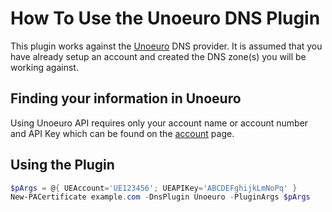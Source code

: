 # How To Use the Unoeuro DNS Plugin

This plugin works against the [Unoeuro](https://www.unoeuro.com/) DNS provider. It is assumed that you have already setup an account and created the DNS zone(s) you will be working against.

## Finding your information in Unoeuro

Using Unoeuro API requires only your account name or account number and API Key which can be found on the [account](https://www.unoeuro.com/en/controlpanel/account/) page.


## Using the Plugin

```powershell
$pArgs = @{ UEAccount='UE123456'; UEAPIKey='ABCDEFghijkLmNoPq' }
New-PACertificate example.com -DnsPlugin Unoeuro -PluginArgs $pArgs
```
